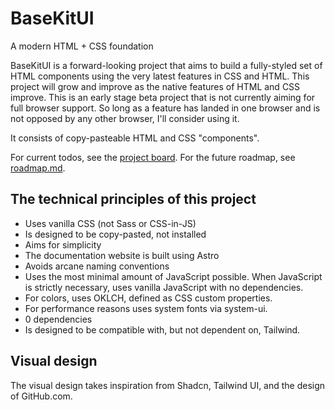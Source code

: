 # BaseKitUI
A modern HTML + CSS foundation

BaseKitUI is a forward-looking project that aims to build a fully-styled set of HTML components using the very latest features in CSS and HTML. This project will grow and improve as the native features of HTML and CSS improve. This is an early stage beta project that is not currently aiming for full browser support. So long as a feature has landed in one browser and is not opposed by any other browser, I'll consider using it. 

It consists of copy-pasteable HTML and CSS "components".

For current todos, see the [project board](https://github.com/orgs/BaseKitUI/projects/1). For the future roadmap, see [roadmap.md](https://github.com/BaseKitUI/BaseKitUI/blob/main/roadmap.md).

## The technical principles of this project

- Uses vanilla CSS (not Sass or CSS-in-JS)
- Is designed to be copy-pasted, not installed
- Aims for simplicity
- The documentation website is built using Astro
- Avoids arcane naming conventions
- Uses the most minimal amount of JavaScript possible. When JavaScript is strictly necessary, uses vanilla JavaScript with no dependencies.
- For colors, uses OKLCH, defined as CSS custom properties.
- For performance reasons uses system fonts via system-ui.
- 0 dependencies
- Is designed to be compatible with, but not dependent on, Tailwind.

## Visual design

The visual design takes inspiration from Shadcn, Tailwind UI, and the design of GitHub.com. 
